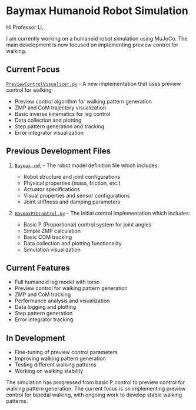 # Baymax Humanoid Robot Simulation

Hi Professor Li,

I am currently working on a humanoid robot simulation using MuJoCo. The main development is now focused on implementing preview control for walking.

## Current Focus
[`PreviewControlVisualizer.py`](./Baymax/PreviewControlVisualizer.py) - A new implementation that uses preview control for walking:
- Preview control algorithm for walking pattern generation
- ZMP and CoM trajectory visualization
- Basic inverse kinematics for leg control
- Data collection and plotting
- Step pattern generation and tracking
- Error integrator visualization

## Previous Development Files
1. [`Baymax.xml`](./Baymax/Baymax.xml) - The robot model definition file which includes:
   - Robot structure and joint configurations
   - Physical properties (mass, friction, etc.)
   - Actuator specifications
   - Visual properties and sensor configurations
   - Joint stiffness and damping parameters

2. [`BaymaxPIDControl.py`](./Baymax/BaymaxPIDControl.py) - The initial control implementation which includes:
   - Basic P (Proportional) control system for joint angles
   - Simple ZMP calculation
   - Basic COM tracking
   - Data collection and plotting functionality
   - Simulation visualization

## Current Features
- Full humanoid leg model with torso
- Preview control for walking pattern generation
- ZMP and CoM tracking
- Performance analysis and visualization
- Data logging and plotting
- Step pattern generation
- Error integrator tracking

## In Development
- Fine-tuning of preview control parameters
- Improving walking pattern generation
- Testing different walking patterns
- Working on walking stability

The simulation has progressed from basic P control to preview control for walking pattern generation. The current focus is on implementing preview control for bipedal walking, with ongoing work to develop stable walking patterns. 